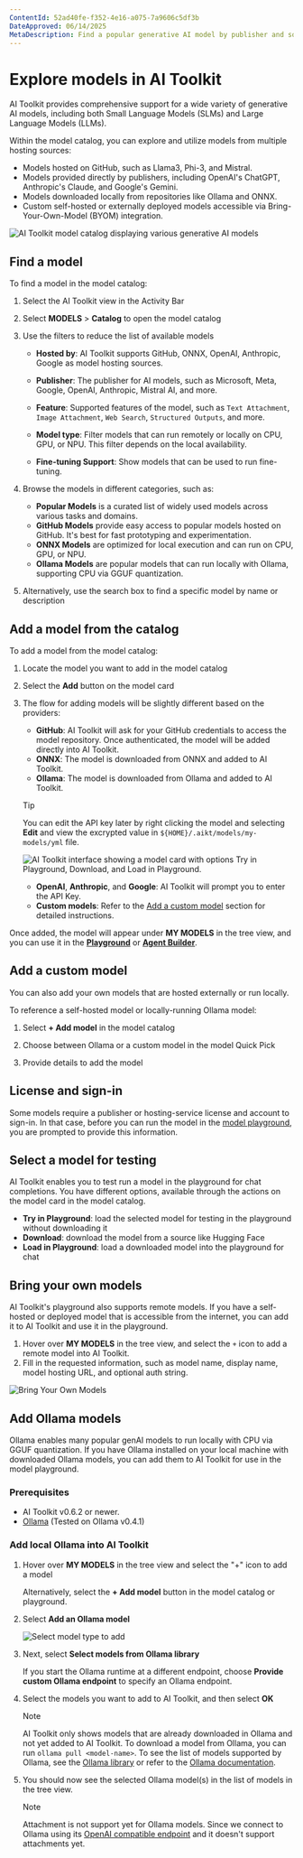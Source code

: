 ```yaml
---
ContentId: 52ad40fe-f352-4e16-a075-7a9606c5df3b
DateApproved: 06/14/2025
MetaDescription: Find a popular generative AI model by publisher and source. Bring your own model that is hosted with a URL, or select an Ollama model.
---
```

# Explore models in AI Toolkit

AI Toolkit provides comprehensive support for a wide variety of generative AI models, including both Small Language Models (SLMs) and Large Language Models (LLMs).

Within the model catalog, you can explore and utilize models from multiple hosting sources:

- Models hosted on GitHub, such as Llama3, Phi-3, and Mistral.
- Models provided directly by publishers, including OpenAI's ChatGPT, Anthropic's Claude, and Google's Gemini.
- Models downloaded locally from repositories like Ollama and ONNX.
- Custom self-hosted or externally deployed models accessible via Bring-Your-Own-Model (BYOM) integration.

![AI Toolkit model catalog displaying various generative AI models](./images/models/models.png)

## Find a model

To find a model in the model catalog:

1. Select the AI Toolkit view in the Activity Bar
1. Select **MODELS** > **Catalog** to open the model catalog
1. Use the filters to reduce the list of available models

    - **Hosted by**: AI Toolkit supports GitHub, ONNX, OpenAI, Anthropic, Google as model hosting sources.

    - **Publisher**: The publisher for AI models, such as Microsoft, Meta, Google, OpenAI, Anthropic, Mistral AI, and more.

    - **Feature**: Supported features of the model, such as `Text Attachment`, `Image Attachment`, `Web Search`, `Structured Outputs`, and more.

    - **Model type**: Filter models that can run remotely or locally on CPU, GPU, or NPU. This filter depends on the local availability.

    - **Fine-tuning Support**: Show models that can be used to run fine-tuning.
1. Browse the models in different categories, such as:
    - **Popular Models** is a curated list of widely used models across various tasks and domains.
    - **GitHub Models** provide easy access to popular models hosted on GitHub. It's best for fast prototyping and experimentation.
    - **ONNX Models** are optimized for local execution and can run on CPU, GPU, or NPU.
    - **Ollama Models** are popular models that can run locally with Ollama, supporting CPU via GGUF quantization.
1. Alternatively, use the search box to find a specific model by name or description

## Add a model from the catalog
To add a model from the model catalog:
1. Locate the model you want to add in the model catalog
1. Select the **Add** button on the model card
1. The flow for adding models will be slightly different based on the providers:

    - **GitHub**: AI Toolkit will ask for your GitHub credentials to access the model repository. Once authenticated, the model will be added directly into AI Toolkit.
    - **ONNX**: The model is downloaded from ONNX and added to AI Toolkit.
    - **Ollama**: The model is downloaded from Ollama and added to AI Toolkit.

    > [!TIP]
    > You can edit the API key later by right clicking the model and selecting **Edit** and view the excrypted value in `${HOME}/.aikt/models/my-models/yml` file.

    ![AI Toolkit interface showing a model card with options Try in Playground, Download, and Load in Playground.](./images/models/model_operation.png)

    - **OpenAI**, **Anthropic**, and **Google**: AI Toolkit will prompt you to enter the API Key.
    - **Custom models**: Refer to the [Add a custom model](#add-a-custom-model) section for detailed instructions.

Once added, the model will appear under **MY MODELS** in the tree view, and you can use it in the [**Playground**](/docs/intelligentapps/playground.md) or [**Agent Builder**](/docs/intelligentapps/agent-builder.md).

## Add a custom model
You can also add your own models that are hosted externally or run locally.

To reference a self-hosted model or locally-running Ollama model:

1. Select **+ Add model** in the model catalog

1. Choose between Ollama or a custom model in the model Quick Pick

1. Provide details to add the model

## License and sign-in

Some models require a publisher or hosting-service license and account to sign-in. In that case, before you can run the model in the [model playground](/docs/intelligentapps/playground.md), you are prompted to provide this information.

## Select a model for testing

AI Toolkit enables you to test run a model in the playground for chat completions. You have different options, available through the actions on the model card in the model catalog.

- **Try in Playground**: load the selected model for testing in the playground without downloading it
- **Download**: download the model from a source like Hugging Face
- **Load in Playground**: load a downloaded model into the playground for chat

## Bring your own models

AI Toolkit's playground also supports remote models. If you have a self-hosted or deployed model that is accessible from the internet, you can add it to AI Toolkit and use it in the playground.

1. Hover over **MY MODELS** in the tree view, and select the `+` icon to add a remote model into AI Toolkit.
1. Fill in the requested information, such as model name, display name, model hosting URL, and optional auth string.

![Bring Your Own Models](./images/models/byom.png)

## Add Ollama models

Ollama enables many popular genAI models to run locally with CPU via GGUF quantization. If you have Ollama installed on your local machine with downloaded Ollama models, you can add them to AI Toolkit for use in the model playground.

### Prerequisites

- AI Toolkit v0.6.2 or newer.
- [Ollama](https://ollama.com/download) (Tested on Ollama v0.4.1)

### Add local Ollama into AI Toolkit

1. Hover over **MY MODELS** in the tree view and select the "+" icon to add a model

    Alternatively, select the **+ Add model** button in the model catalog or playground.

1. Select **Add an Ollama model**

    ![Select model type to add](./images/models/select-type.png)

1. Next, select **Select models from Ollama library**

    If you start the Ollama runtime at a different endpoint, choose **Provide custom Ollama endpoint** to specify an Ollama endpoint.

1. Select the models you want to add to AI Toolkit, and then select **OK**

    > [!NOTE]
    > AI Toolkit only shows models that are already downloaded in Ollama and not yet added to AI Toolkit. To download a model from Ollama, you can run `ollama pull <model-name>`. To see the list of models supported by Ollama, see the [Ollama library](https://ollama.com/library) or refer to the [Ollama documentation](https://github.com/ollama/ollama).

1. You should now see the selected Ollama model(s) in the list of models in the tree view.

    > [!NOTE]
    > Attachment is not support yet for Ollama models. Since we connect to Ollama using its [OpenAI compatible endpoint](https://github.com/ollama/ollama/blob/main/docs/openai.md) and it doesn't support attachments yet.
